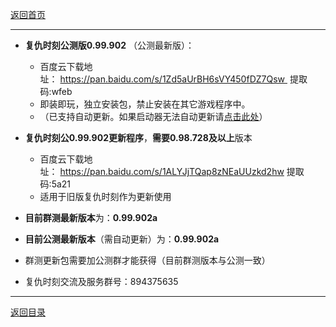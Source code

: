 [返回首页](/index.md)
***

- **复仇时刻公测版0.99.902** （公测最新版）：
  - 百度云下载地址： https://pan.baidu.com/s/1Zd5aUrBH6sVY450fDZ7Qsw    提取码:wfeb
  - 即装即玩，独立安装包，禁止安装在其它游戏程序中。
  - （已支持自动更新。如果启动器无法自动更新请[点击此处](./Launcher-Unable-to-update.md)）


 - **复仇时刻公0.99.902更新程序**，**需要0.98.728及以上**版本 
   
    -  百度云下载地址： https://pan.baidu.com/s/1ALYJjTQap8zNEaUUzkd2hw  提取码:5a21
    -  适用于旧版复仇时刻作为更新使用

  
- **目前群测最新版本**为：**0.99.902a**

- **目前公测最新版本**（需自动更新）为：**0.99.902a**  


- 群测更新包需要加公测群才能获得（目前群测版本与公测一致）


- 复仇时刻交流及服务群号：894375635

***
[返回目录](/QuestionNAnswer/index.md#download-problem)
